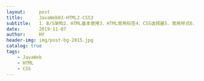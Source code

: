 ```yaml
---
layout:     post                   
title:      JavaWeb03-HTML2-CSS3
subtitle:   1．B/S架构2．HTML基本使用3．HTML常用标签4．CSS选择器5．常用样式6．盒子模型与布局7．HTML5新特性8．CSS3新特性
date:       2019-11-07       
author:     HY                 
header-img: img/post-bg-2015.jpg
catalog: true                  
tags:                   
    - JavaWeb
    - HTML
    - CSS
---
```

